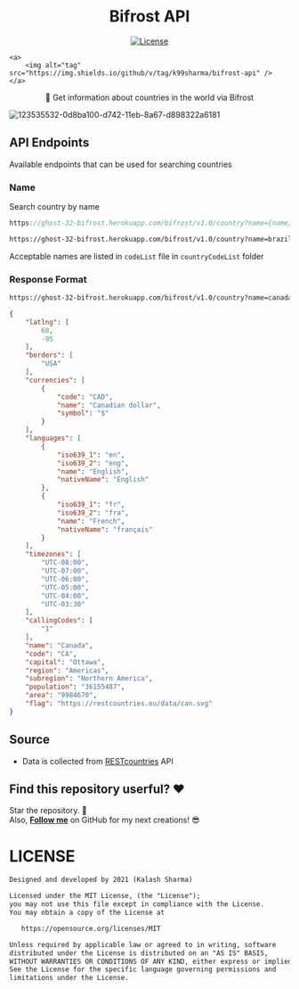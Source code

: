 <h1 align='center'>Bifrost API</h1>

<p align="center">
    <a href="https://opensource.org/licenses/MIT">
        <img src="https://img.shields.io/github/license/k99sharma/earth-model" alt="License" />
    </a>
    
    <a>
        <img alt="tag" src="https://img.shields.io/github/v/tag/k99sharma/bifrost-api" />
    </a>
</p>


<p align='center'>
    🏹 Get information about countries in the world via Bifrost
</p>

![123535532-0d8ba100-d742-11eb-8a67-d898322a6181](https://user-images.githubusercontent.com/54969439/194126641-0460f882-b180-4950-a0a5-447f96fa3e02.png)

## API Endpoints
Available endpoints that can be used for searching countries

### Name
Search country by name
``` javascript
https://ghost-32-bifrost.herokuapp.com/bifrost/v1.0/country?name={name}
```
``` html
https://ghost-32-bifrost.herokuapp.com/bifrost/v1.0/country?name=brazil
```

Acceptable names are listed in `codeList` file in `countryCodeList` folder


### Response Format
``` html
https://ghost-32-bifrost.herokuapp.com/bifrost/v1.0/country?name=canada
```
``` json 
{
    "latlng": [
        60,
        -95
    ],
    "borders": [
        "USA"
    ],
    "currencies": [
        {
            "code": "CAD",
            "name": "Canadian dollar",
            "symbol": "$"
        }
    ],
    "languages": [
        {
            "iso639_1": "en",
            "iso639_2": "eng",
            "name": "English",
            "nativeName": "English"
        },
        {
            "iso639_1": "fr",
            "iso639_2": "fra",
            "name": "French",
            "nativeName": "français"
        }
    ],
    "timezones": [
        "UTC-08:00",
        "UTC-07:00",
        "UTC-06:00",
        "UTC-05:00",
        "UTC-04:00",
        "UTC-03:30"
    ],
    "callingCodes": [
        "1"
    ],
    "name": "Canada",
    "code": "CA",
    "capital": "Ottawa",
    "region": "Americas",
    "subregion": "Northern America",
    "population": "36155487",
    "area": "9984670",
    "flag": "https://restcountries.eu/data/can.svg"
}
```

## Source
- Data is collected from [RESTcountries](https://restcountries.eu/#api-endpoints-code) API

## Find this repository userful? :heart:
Star the repository. 🌟
<br>Also, __[Follow me](https://github.com/k99sharma)__ on GitHub for my next creations! 😎

# LICENSE
```xml
Designed and developed by 2021 (Kalash Sharma)

Licensed under the MIT License, (the "License");
you may not use this file except in compliance with the License.
You may obtain a copy of the License at

   https://opensource.org/licenses/MIT

Unless required by applicable law or agreed to in writing, software
distributed under the License is distributed on an "AS IS" BASIS,
WITHOUT WARRANTIES OR CONDITIONS OF ANY KIND, either express or implied.
See the License for the specific language governing permissions and
limitations under the License.
```

